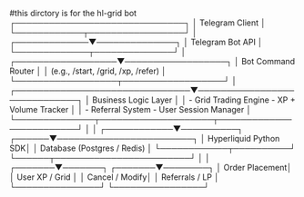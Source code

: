 #this dirctory is for the hl-grid bot
                           ┌──────────────────────────────┐
                           │        Telegram Client        │
                           └────────────┬─────────────────┘
                                        │
                          ┌─────────────▼──────────────┐
                          │       Telegram Bot API      │
                          └─────────────┬──────────────┘
                                        │
                    ┌──────────────────▼──────────────────┐
                    │         Bot Command Router           │
                    │  (e.g., /start, /grid, /xp, /refer)  │
                    └──────────────────┬──────────────────┘
                                       │
       ┌───────────────────────────────▼─────────────────────────────┐
       │                      Business Logic Layer                    │
       │  - Grid Trading Engine       - XP + Volume Tracker           │
       │  - Referral System           - User Session Manager          │
       └──────────────┬────────────────────┬─────────────────────────┘
                      │                    │
         ┌────────────▼──────────┐  ┌──────▼────────────────────────┐
         │ Hyperliquid Python SDK│  │  Database (Postgres / Redis)  │
         └────────────┬──────────┘  └──────┬────────────────────────┘
                      │                    │
              ┌───────▼───────┐    ┌───────▼────────┐
              │ Order Placement│   │ User XP / Grid │
              │ Cancel / Modify│   │ Referrals / LP │
              └───────────────┘    └────────────────┘
